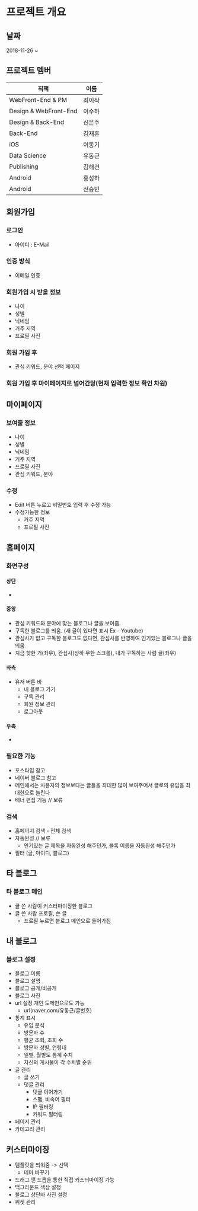 #   프로젝트 개요

##  날짜
2018-11-26 ~ 

##  프로젝트 멤버
|          직책           |  이름  |
| ----------------------- | ----- |
| WebFront-End & PM       | 최이삭 |
| Design & WebFront-End   | 이수하 |
| Design & Back-End       | 신은주 | 
| Back-End                | 김재훈 |
| iOS                     | 이동기 | 
| Data Science            | 유동근 |
| Publishing               | 김해건 | 
| Android                 | 홍성하 | 
| Android                 | 전승민 |
 
##  회원가입
### 로그인
-   아이디 : E-Mail
### 인증 방식
-   이메일 인증
### 회원가입 시 받을 정보
-   나이
-   성별
-   닉네임
-   거주 지역
-   프로필 사진
### 회원 가입 후 
-   관심 키워드, 분야 선택 페이지
### 회원 가입 후 마이페이지로 넘어간당(현재 입력한 정보 확인 차원)

##  마이페이지
### 보여줄 정보
-   나이
-   성별
-   닉네임
-   거주 지역
-   프로필 사진
-   관심 키워드, 분야
### 수정
-   Edit 버튼 누르고 비밀번호 입력 후 수정 가능
-   수정가능한 정보
    - 거주 지역
    - 프로필 사진

##  홈페이지
### 화면구성
#### 상단
-   
#### 중앙
-   관심 키워드와 분야에 맞는 블로그나 글을 보여줌.
-   구독한 블로그를 띄움. (새 글이 있다면 표시 Ex - Youtube)
-   관심사가 없고 구독한 블로그도 없다면, 관심사를 반영하여 인기있는 블로그나 글을 띄움.
-   지금 핫한 거(좌우), 관심사(상하 무한 스크롤), 내가 구독하는 사람 글(좌우)
#### 좌측
-   유저 버튼 바
      - 내 블로그 가기
      - 구독 관리
      - 회원 정보 관리
      - 로그아웃
#### 우측
-   
### 필요한 기능
-   포스타입 참고
-   네이버 블로그 참고
-   메인에서는 사용자의 정보보다는 글들을 최대한 많이 보여주어서 글로의 유입을 최대한으로 늘린다
-   배너 편집 기능 // 보류
### 검색
-   홈페이지 검색 - 전체 검색
-   자동완성 // 보류
      - 인기있는 글 제목을 자동완성 해주던가, 블록 이름을 자동완성 해주던가
-   필터 (글, 아이디, 블로그)

##  타 블로그
### 타 블로그 메인
-   글 쓴 사람이 커스터마이징한 블로그
-   글 쓴 사람 프로필, 쓴 글
    - 프로필 누르면 블로그 메인으로 들어가짐

##  내 블로그
### 블로그 설정
-   블로그 이름 
-   블로그 설명
-   블로그 공개/비공개
-   블로그 사진
-   url 설정 개인 도메인으로도 가능
    - url(naver.com/유동근/글번호)
-   통계 표시
    - 유입 분석 
    - 방문자 수
    - 평균 조회, 조회 수
    - 방문자 성별, 연령대
    - 일별, 월별도 통계 수치
    - 자신의 게시물이 각 수치별 순위
-   글 관리
    - 글 쓰기
    - 댓글 관리
        - 댓글 이어가기
        - 스팸, 비속어 필터
        - IP 필터링
        - 키워드 필터링
-   페이지 관리
-   카테고리 관리

##  커스터마이징
-   템플릿을 띄워줌 -> 선택
    - 테마 바꾸기
-   드래그 앤 드롭을 통한 직접 커스터마이징 가능
-   백그라운드 색상 설정
-   블로그 상단바 사진 설정
-   위젯 관리
